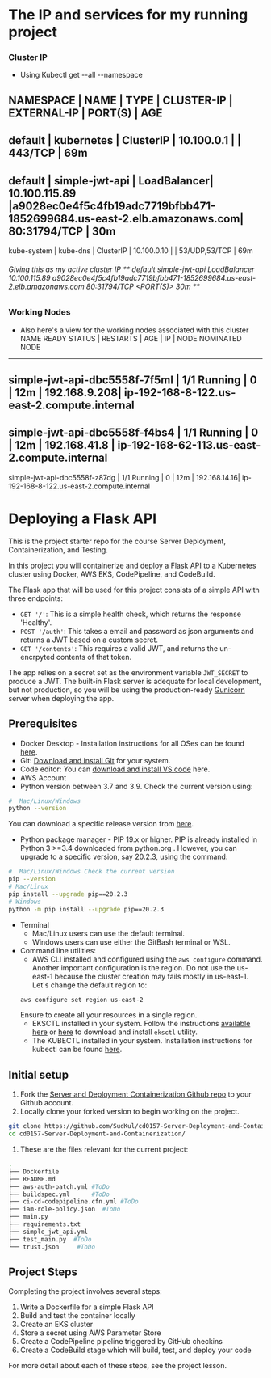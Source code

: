 # The IP and services for my running project

### Cluster IP
- Using Kubectl get --all --namespace

NAMESPACE    | NAME            | TYPE        |  CLUSTER-IP    |  EXTERNAL-IP     |  PORT(S)      |    AGE
--------------------------------------------------------------------------------------------------------------------------------------
default      | kubernetes      | ClusterIP   | 10.100.0.1     |     <none>       |  443/TCP      |    69m
--------------------------------------------------------------------------------------------------------------------------------------
default      | simple-jwt-api  | LoadBalancer| 10.100.115.89  |a9028ec0e4f5c4fb19adc7719bfbb471-1852699684.us-east-2.elb.amazonaws.com|   80:31794/TCP |   30m
--------------------------------------------------------------------------------------------------------------------------------------
kube-system  | kube-dns        | ClusterIP   | 10.100.0.10    | <none>           | 53/UDP,53/TCP |    69m

###### Giving this as my active cluster IP  ** default  simple-jwt-api <NAME>  LoadBalancer <TYPE> 10.100.115.89 <CLUSTER-IP>  a9028ec0e4f5c4fb19adc7719bfbb471-1852699684.us-east-2.elb.amazonaws.com <EXTERNAL-IP>  80:31794/TCP <PORT(S)>   30m <AGE> **

### Working Nodes
- Also here's a view for the working nodes associated with this cluster 
NAME                            READY   STATUS   | RESTARTS |  AGE  | IP           |         NODE       NOMINATED NODE   
--------------------------------------------------------------------------------------------------------------------------------------
simple-jwt-api-dbc5558f-7f5ml | 1/1     Running  |  0       |  12m  | 192.168.9.208|  ip-192-168-8-122.us-east-2.compute.internal 
--------------------------------------------------------------------------------------------------------------------------------------   
simple-jwt-api-dbc5558f-f4bs4 |  1/1     Running |  0       |  12m  | 192.168.41.8 |  ip-192-168-62-113.us-east-2.compute.internal   
--------------------------------------------------------------------------------------------------------------------------------------
simple-jwt-api-dbc5558f-z87dg |  1/1     Running |  0       |  12m  | 192.168.14.16|  ip-192-168-8-122.us-east-2.compute.internal    

# Deploying a Flask API

This is the project starter repo for the course Server Deployment, Containerization, and Testing.

In this project you will containerize and deploy a Flask API to a Kubernetes cluster using Docker, AWS EKS, CodePipeline, and CodeBuild.

The Flask app that will be used for this project consists of a simple API with three endpoints:

- `GET '/'`: This is a simple health check, which returns the response 'Healthy'. 
- `POST '/auth'`: This takes a email and password as json arguments and returns a JWT based on a custom secret.
- `GET '/contents'`: This requires a valid JWT, and returns the un-encrpyted contents of that token. 

The app relies on a secret set as the environment variable `JWT_SECRET` to produce a JWT. The built-in Flask server is adequate for local development, but not production, so you will be using the production-ready [Gunicorn](https://gunicorn.org/) server when deploying the app.



## Prerequisites

* Docker Desktop - Installation instructions for all OSes can be found <a href="https://docs.docker.com/install/" target="_blank">here</a>.
* Git: <a href="https://git-scm.com/downloads" target="_blank">Download and install Git</a> for your system. 
* Code editor: You can <a href="https://code.visualstudio.com/download" target="_blank">download and install VS code</a> here.
* AWS Account
* Python version between 3.7 and 3.9. Check the current version using:
```bash
#  Mac/Linux/Windows 
python --version
```
You can download a specific release version from <a href="https://www.python.org/downloads/" target="_blank">here</a>.

* Python package manager - PIP 19.x or higher. PIP is already installed in Python 3 >=3.4 downloaded from python.org . However, you can upgrade to a specific version, say 20.2.3, using the command:
```bash
#  Mac/Linux/Windows Check the current version
pip --version
# Mac/Linux
pip install --upgrade pip==20.2.3
# Windows
python -m pip install --upgrade pip==20.2.3
```
* Terminal
   * Mac/Linux users can use the default terminal.
   * Windows users can use either the GitBash terminal or WSL. 
* Command line utilities:
  * AWS CLI installed and configured using the `aws configure` command. Another important configuration is the region. Do not use the us-east-1 because the cluster creation may fails mostly in us-east-1. Let's change the default region to:
  ```bash
  aws configure set region us-east-2  
  ```
  Ensure to create all your resources in a single region. 
  * EKSCTL installed in your system. Follow the instructions [available here](https://docs.aws.amazon.com/eks/latest/userguide/eksctl.html#installing-eksctl) or <a href="https://eksctl.io/introduction/#installation" target="_blank">here</a> to download and install `eksctl` utility. 
  * The KUBECTL installed in your system. Installation instructions for kubectl can be found <a href="https://kubernetes.io/docs/tasks/tools/install-kubectl/" target="_blank">here</a>. 


## Initial setup

1. Fork the <a href="https://github.com/udacity/cd0157-Server-Deployment-and-Containerization" target="_blank">Server and Deployment Containerization Github repo</a> to your Github account.
1. Locally clone your forked version to begin working on the project.
```bash
git clone https://github.com/SudKul/cd0157-Server-Deployment-and-Containerization.git
cd cd0157-Server-Deployment-and-Containerization/
```
1. These are the files relevant for the current project:
```bash
.
├── Dockerfile 
├── README.md
├── aws-auth-patch.yml #ToDo
├── buildspec.yml      #ToDo
├── ci-cd-codepipeline.cfn.yml #ToDo
├── iam-role-policy.json  #ToDo
├── main.py
├── requirements.txt
├── simple_jwt_api.yml
├── test_main.py  #ToDo
└── trust.json     #ToDo 
```

     
## Project Steps

Completing the project involves several steps:

1. Write a Dockerfile for a simple Flask API
2. Build and test the container locally
3. Create an EKS cluster
4. Store a secret using AWS Parameter Store
5. Create a CodePipeline pipeline triggered by GitHub checkins
6. Create a CodeBuild stage which will build, test, and deploy your code

For more detail about each of these steps, see the project lesson.

